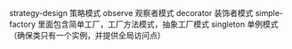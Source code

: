 strategy-design  策略模式
observe 观察者模式
decorator 装饰者模式
simple-factory 里面包含简单工厂，工厂方法模式，抽象工厂模式
singleton 单例模式（确保类只有一个实例，并提供全局访问点）